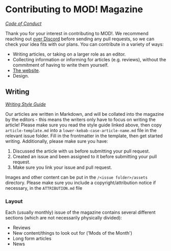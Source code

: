 # Contributing to MOD! Magazine

_[Code of Conduct](https://github.com/MOD-Magazine/MOD-Magazine/blob/main/CODE-OF-CONDUCT.md)_

Thank you for your interest in contributing to MOD!. We recommend reaching out [over Discord](https://discord.gg/mNQhSt6xY2) before sending any pull requests, so we can check your idea fits with our plans. You can contribute in a variety of ways:

- Writing articles, or taking on a larger role as an editor.
- Collecting information or informing for articles (e.g. reviews), without the commitment of having to write them yourself.
- [The website](https://github.com/MOD-Magazine/mod-magazine.github.io).
- Design.

## Writing

_[Writing Style Guide](https://github.com/MOD-Magazine/MOD-Magazine/blob/main/WRITING-STYLE-GUIDE.md)_

Our articles are written in Markdown, and will be collated into the magazine by the editors - this means the writers only have to focus on writing the article! Please make sure you read the style guide linked above, then copy `article-template.md` into a `lower-kebab-case-article-name.md` file in the relevant issue folder. Fill in the frontmatter in the template, then get started writing. Additionally, please make sure you have:

1. Discussed the article with us before submitting your pull request.
2. Created an issue and been assigned to it before submitting your pull request.
3. Make sure you link your issue and pull request.

Images and other content can be put in the `/<issue folder>/assets` directory. Please make sure you include a copyright/attribution notice if necessary, in the `ATTRIBUTION.md` file

### Layout

Each (usually monthly) issue of the magazine contains several different sections (which are not necessarily physically divided):

- Reviews
- New content/things to look out for ('Mods of the Month')
- Long form articles
- News
